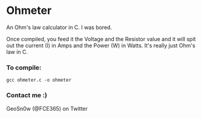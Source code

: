 # Ohmeter
An Ohm's law calculator in C. I was bored.

Once compiled, you feed it the Voltage and the Resistor value and it will spit out the current (I) in Amps and the Power (W) in Watts.
It's really just Ohm's law in C. 

### To compile:
`gcc ohmeter.c -o ohmeter`

### Contact me :)
GeoSn0w (@FCE365) on Twitter
